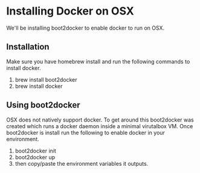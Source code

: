 # Installing Docker on OSX
We'll be installing boot2docker to enable docker to run on OSX.
## Installation
Make sure you have homebrew install and run the following commands to install docker.

1. brew install boot2docker
2. brew install docker
## Using boot2docker
OSX does not natively support docker. To get around this boot2docker was created which runs a docker daemon inside a minimal virutalbox VM.  Once boot2docker is install run the following to enable docker in your environment.

1. boot2docker init
2. boot2docker up
3. then copy/paste the environment variables it outputs.
